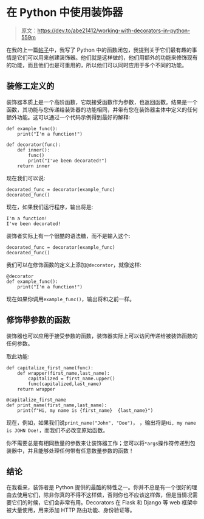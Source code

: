 # 在 Python 中使用装饰器

> 原文：<https://dev.to/abe21412/working-with-decorators-in-python-559m>

在我的上一篇[帖子](https://dev.to/abe21412/understanding-functional-closures-4la8)中，我写了 Python 中的函数闭包，我提到关于它们最有趣的事情是它们可以用来创建装饰器。他们就是这样做的，他们用额外的功能来修饰现有的功能，而且他们也是可重用的，所以他们可以同时应用于多个不同的功能。

## **装修工定义的**

装饰器本质上是一个高阶函数，它既接受函数作为参数，也返回函数。结果是一个函数，其功能与您传递给装饰器的功能相同，并带有您在装饰器主体中定义的任何额外功能。这可以通过一个代码示例得到最好的解释:

```
def example_func():
    print("I'm a function!")

def decorator(func):
    def inner():
        func()
        print("I've been decorated!")
    return inner 
```

现在我们可以说:

```
decorated_func = decorator(example_func)
decorated_func() 
```

现在，如果我们运行程序，输出将是:

```
I'm a function!
I've been decorated! 
```

装饰者实际上有一个很酷的语法糖，而不是输入这个:

```
decorated_func = decorator(example_func)
decorated_func() 
```

我们可以在修饰函数的定义上添加`@decorator`，就像这样:

```
@decorator
def example_func():
    print("I'm a function!") 
```

现在如果你调用`example_func()`，输出将和之前一样。

## 修饰带参数的函数

装饰器也可以应用于接受参数的函数，装饰器实际上可以访问传递给被装饰函数的任何参数。

取此功能:

```
def capitalize_first_name(func):
    def wrapper(first_name,last_name):
        capitalized = first_name.upper()
        func(capitalized,last_name)
    return wrapper

@capitalize_first_name
def print_name(first_name,last_name):
    print(f"Hi, my name is {first_name}  {last_name}") 
```

现在，例如，如果我们说`print_name("John", "Doe")`，
，输出将是`Hi, my name is JOHN Doe!`，而我们不必改变原始函数。

你不需要总是有相同数量的参数来让装饰器工作；您可以将`*args`操作符传递到包装器中，并且能够处理任何带有任意数量参数的函数！

## 结论

在我看来，装饰者是 Python 提供的最酷的特性之一。你并不总是有一个很好的理由去使用它们，除非你真的不得不这样做，否则你也不应该这样做，但是当情况需要它们的时候，它们会非常有用。Decorators 在 Flask 和 Django 等 web 框架中被大量使用，用来添加 HTTP 路由功能、身份验证等。